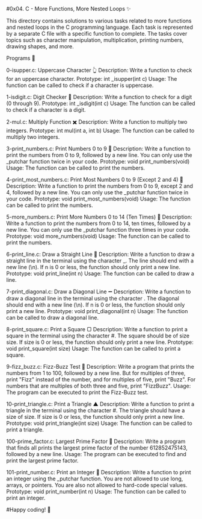 #0x04. C - More Functions, More Nested Loops ✨




This directory contains solutions to various tasks related to more functions and nested loops in the C programming language. Each task is represented by a separate C file with a specific function to complete. The tasks cover topics such as character manipulation, multiplication, printing numbers, drawing shapes, and more.


Programs 📜

0-isupper.c: Uppercase Character 👆
Description: Write a function to check for an uppercase character.
Prototype: int _isupper(int c)
Usage: The function can be called to check if a character is uppercase.


1-isdigit.c: Digit Checker 🔢
Description: Write a function to check for a digit (0 through 9).
Prototype: int _isdigit(int c)
Usage: The function can be called to check if a character is a digit.


2-mul.c: Multiply Function ✖️
Description: Write a function to multiply two integers.
Prototype: int mul(int a, int b)
Usage: The function can be called to multiply two integers.


3-print_numbers.c: Print Numbers 0 to 9 🔢
Description: Write a function to print the numbers from 0 to 9, followed by a new line. You can only use the _putchar function twice in your code.
Prototype: void print_numbers(void)
Usage: The function can be called to print the numbers.


4-print_most_numbers.c: Print Most Numbers 0 to 9 (Except 2 and 4) 🚫
Description: Write a function to print the numbers from 0 to 9, except 2 and 4, followed by a new line. You can only use the _putchar function twice in your code.
Prototype: void print_most_numbers(void)
Usage: The function can be called to print the numbers.


5-more_numbers.c: Print More Numbers 0 to 14 (Ten Times) 🔢
Description: Write a function to print the numbers from 0 to 14, ten times, followed by a new line. You can only use the _putchar function three times in your code.
Prototype: void more_numbers(void)
Usage: The function can be called to print the numbers.


6-print_line.c: Draw a Straight Line 📏
Description: Write a function to draw a straight line in the terminal using the character _. The line should end with a new line (\n). If n is 0 or less, the function should only print a new line.
Prototype: void print_line(int n)
Usage: The function can be called to draw a line.


7-print_diagonal.c: Draw a Diagonal Line ➖
Description: Write a function to draw a diagonal line in the terminal using the character \. The diagonal should end with a new line (\n). If n is 0 or less, the function should only print a new line.
Prototype: void print_diagonal(int n)
Usage: The function can be called to draw a diagonal line.


8-print_square.c: Print a Square ▢
Description: Write a function to print a square in the terminal using the character #. The square should be of size size. If size is 0 or less, the function should only print a new line.
Prototype: void print_square(int size)
Usage: The function can be called to print a square.


9-fizz_buzz.c: Fizz-Buzz Test 🍻
Description: Write a program that prints the numbers from 1 to 100, followed by a new line. But for multiples of three, print "Fizz" instead of the number, and for multiples of five, print "Buzz". For numbers that are multiples of both three and five, print "FizzBuzz".
Usage: The program can be executed to print the Fizz-Buzz test.


10-print_triangle.c: Print a Triangle ▲
Description: Write a function to print a triangle in the terminal using the character #. The triangle should have a size of size. If size is 0 or less, the function should only print a new line.
Prototype: void print_triangle(int size)
Usage: The function can be called to print a triangle.


100-prime_factor.c: Largest Prime Factor 🌟
Description: Write a program that finds all prints the largest prime factor of the number 612852475143, followed by a new line.
Usage: The program can be executed to find and print the largest prime factor.


101-print_number.c: Print an Integer 🔢
Description: Write a function to print an integer using the _putchar function. You are not allowed to use long, arrays, or pointers. You are also not allowed to hard-code special values.
Prototype: void print_number(int n)
Usage: The function can be called to print an integer.


#Happy coding! 🙂
